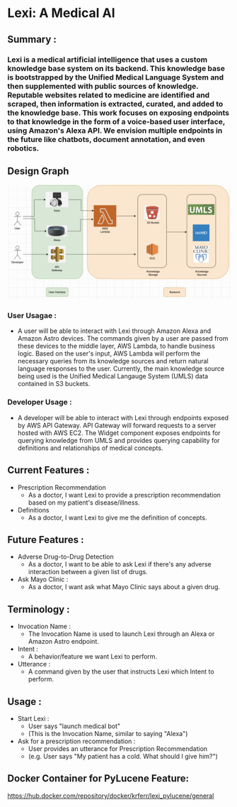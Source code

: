 # Lexi: A Medical AI

## Summary :
### Lexi is a medical artificial intelligence that uses a custom knowledge base system on its backend. This knowledge base is bootstrapped by the Unified Medical Language System and then supplemented with public sources of knowledge. Reputable websites related to medicine are identified and scraped, then information is extracted, curated, and added to the knowledge base. This work focuses on exposing endpoints to that knowledge in the form of a voice-based user interface, using Amazon's Alexa API. We envision multiple endpoints in the future like chatbots, document annotation, and even robotics.

## Design Graph 
![Image of DesignGraph2](/images/DesignGraph2.png)

### User Usagae :
* A user will be able to interact with Lexi through Amazon Alexa and Amazon Astro devices. The commands given by a user are passed from these devices to the middle layer, AWS Lambda, to handle business logic. Based on the user's input, AWS Lambda will perform the necessary queries from its knowledge sources and return natural language responses to the user. Currently, the main knowledge source being used is the Unified Medical Langauge System (UMLS) data contained in S3 buckets.

### Developer Usage :
* A developer will be able to interact with Lexi through endpoints exposed by AWS API Gateway. API Gateway will forward requests to a server hosted with AWS EC2. The Widget component exposes endpoints for querying knowledge from UMLS and provides querying capability for definitions and relationships of medical concepts.

## Current Features :
* Prescription Recommendation
    * As a doctor, I want Lexi to provide a prescription recommendation based on my patient's disease/illness.
* Definitions
    * As a doctor, I want Lexi to give me the definition of concepts. 

## Future Features : 
* Adverse Drug-to-Drug Detection
   * As a doctor, I want to be able to ask Lexi if there's any adverse interaction between a given list of drugs.
* Ask Mayo Clinic :
   * As a doctor, I want ask what Mayo Clinic says about a given drug.
   
## Terminology :
* Invocation Name :
    * The Invocation Name is used to launch Lexi through an Alexa or Amazon Astro endpoint.
* Intent :
    * A behavior/feature we want Lexi to perform.
* Utterance :
    * A command given by the user that instructs Lexi which Intent to perform.

## Usage :
* Start Lexi :
    * User says "launch medical bot"
    * (This is the Invocation Name, similar to saying "Alexa")
* Ask for a prescription recommendation :
    * User provides an utterance for Prescription Recommendation
    * (e.g. User says "My patient has a cold. What should I give him?")

## Docker Container for PyLucene Feature:
https://hub.docker.com/repository/docker/krferr/lexi_pylucene/general


